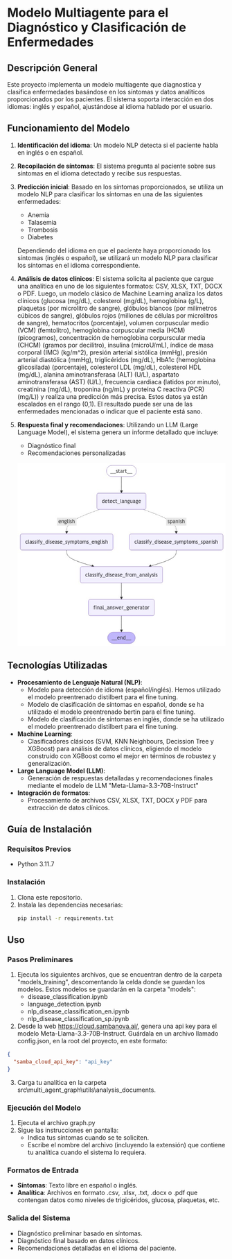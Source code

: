 # Modelo Multiagente para el Diagnóstico y Clasificación de Enfermedades

## Descripción General
Este proyecto implementa un modelo multiagente que diagnostica y clasifica enfermedades basándose en los síntomas y datos analíticos proporcionados por los pacientes. El sistema soporta interacción en dos idiomas: inglés y español, ajustándose al idioma hablado por el usuario.

## Funcionamiento del Modelo
1. **Identificación del idioma**: Un modelo NLP detecta si el paciente habla en inglés o en español.
2. **Recopilación de síntomas**: El sistema pregunta al paciente sobre sus síntomas en el idioma detectado y recibe sus respuestas.
3. **Predicción inicial**: Basado en los síntomas proporcionados, se utiliza un modelo NLP para clasificar los síntomas en una de las siguientes enfermedades:
   - Anemia
   - Talasemia
   - Trombosis
   - Diabetes

    Dependiendo del idioma en que el paciente haya proporcionado los síntomas (inglés o español), se utilizará un modelo NLP para clasificar los síntomas en el idioma correspondiente.
4. **Análisis de datos clínicos**: El sistema solicita al paciente que cargue una analítica en uno de los siguientes formatos: CSV, XLSX, TXT, DOCX o PDF. Luego, un modelo clásico de Machine Learning analiza los datos clínicos (glucosa (mg/dL), colesterol (mg/dL), hemoglobina (g/L), plaquetas (por microlitro de sangre), glóbulos blancos (por milímetros cúbicos de sangre), glóbulos rojos (millones de células por microlitros de sangre), hematocritos (porcentaje), volumen corpuscular medio (VCM) (femtolitro), hemoglobina corpuscular media (HCM) (picogramos), concentración de hemoglobina corpurscular media (CHCM) (gramos por decilitro), insulina (microU/mL), índice de masa corporal (IMC) (kg/m^2), presión arterial sistólica (mmHg), presión arterial diastólica (mmHg), triglicéridos (mg/dL), HbA1c (hemoglobina glicosilada) (porcentaje), colesterol LDL (mg/dL), colesterol HDL (mg/dL), alanina aminotransferasa (ALT) (U/L), aspartato aminotransferasa (AST) (U/L), frecuencia cardiaca (latidos por minuto), creatinina (mg/dL), troponina (ng/mL) y proteína C reactiva (PCR) (mg/L)) y realiza una predicción más precisa. Estos datos ya están escalados en el rango (0,1). El resultado puede ser una de las enfermedades mencionadas o indicar que el paciente está sano.

5. **Respuesta final y recomendaciones**: Utilizando un LLM (Large Language Model), el sistema genera un informe detallado que incluye:
   - Diagnóstico final
   - Recomendaciones personalizadas

   ![Arquitectura del modelo](arquitectura_modelo.jpg)

## Tecnologías Utilizadas
- **Procesamiento de Lenguaje Natural (NLP)**:
  - Modelo para detección de idioma (español/inglés). Hemos utilizado el modelo preentrenado distilbert para el fine tuning.
  - Modelo de clasificación de síntomas en español, donde se ha utilizado el modelo preentrenado bertin para el fine tuning.
  - Modelo de clasificación de síntomas en inglés, donde se ha utilizado el modelo preentrenado distilbert para el fine tuning.
- **Machine Learning**:
  - Clasificadores clásicos (SVM, KNN Neighbours, Decission Tree y XGBoost) para análisis de datos clínicos, eligiendo el modelo construido con XGBoost como el mejor en términos de robustez y generalización.
- **Large Language Model (LLM)**:
  - Generación de respuestas detalladas y recomendaciones finales mediante el modelo de LLM "Meta-Llama-3.3-70B-Instruct"
- **Integración de formatos**:
  - Procesamiento de archivos CSV, XLSX, TXT, DOCX y PDF para extracción de datos clínicos.


## Guía de Instalación
### Requisitos Previos
- Python 3.11.7

### Instalación
1. Clona este repositorio.
2. Instala las dependencias necesarias:
   ```bash
   pip install -r requirements.txt
   ```

## Uso
### Pasos Preliminares
1. Ejecuta los siguientes archivos, que se encuentran dentro de la carpeta "models_training", descomentando la celda donde se guardan los modelos. Estos modelos se guardarán en la carpeta "models":
   - disease_classification.ipynb
   - language_detection.ipynb
   - nlp_disease_classification_en.ipynb
   - nlp_disease_classification_sp.ipynb
2. Desde la web https://cloud.sambanova.ai/, genera una api key para el modelo Meta-Llama-3.3-70B-Instruct. Guárdala en un archivo llamado config.json, en la root del proyecto, en este formato:

```json
{
  "samba_cloud_api_key": "api_key"
}
   ```
3. Carga tu analítica en la carpeta src\multi_agent_graph\utils\analysis_documents.
### Ejecución del Modelo
1. Ejecuta el archivo graph.py
2. Sigue las instrucciones en pantalla:
   - Indica tus síntomas cuando se te soliciten.
   - Escribe el nombre del archivo (incluyendo la extensión) que contiene tu analítica cuando el sistema lo requiera.

### Formatos de Entrada
- **Síntomas**: Texto libre en español o inglés.
- **Analítica**: Archivos en formato .csv, .xlsx, .txt, .docx o .pdf que contengan datos como niveles de trigicéridos, glucosa, plaquetas, etc.

### Salida del Sistema
- Diagnóstico preliminar basado en síntomas.
- Diagnóstico final basado en datos clínicos.
- Recomendaciones detalladas en el idioma del  paciente.



  